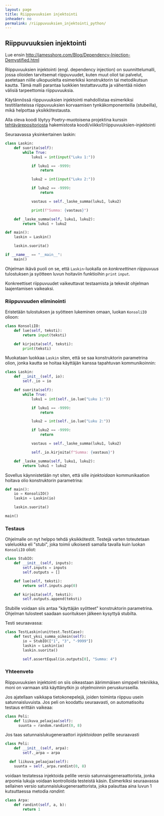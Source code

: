 ```yaml
---
layout: page
title: Riippuvuuksien injektointi
inheader: no
permalink: /riippuvuuksien_injektointi_python/
---
```


## Riippuvuuksien injektointi

Lue ensin <http://jamesshore.com/Blog/Dependency-Injection-Demystified.html>

Riippuvuuksien injektointi (engl. dependency injection) on suunnittelumalli, jossa olioiden tarvitsemat riippuvuudet, kuten muut oliot tai palvelut, asetetaan niille ulkopuolelta esimerkiksi konstruktorin tai metodikutsun kautta. Tämä malli parantaa luokkien testattavuutta ja vähentää niiden välisiä tarpeettomia riippuvuuksia.

Käytännössä riippuvuuksien injektointi mahdollistaa esimerkiksi testitilanteissa riippuvuuksien korvaamisen tynkäkomponenteilla (stubeilla), mikä helpottaa yksikkötestausta.

Alla oleva koodi löytyy Poetry-muotoisena projektina kurssin [tehtävärepositoriosta]({{site.python_exercise_repo_url}}) hakemistosta koodi/viikko1/riippuvuuksien-injektointi

Seuraavassa yksinkertainen laskin:

```py
class Laskin:
    def suorita(self):
        while True:
            luku1 = int(input("Luku 1:"))

            if luku1 == -9999:
                return

            luku2 = int(input("Luku 2:"))

            if luku2 == -9999:
                return

            vastaus = self._laske_summa(luku1, luku2)

            print(f"Summa: {vastaus}")

    def _laske_summa(self, luku1, luku2):
        return luku1 + luku2

def main():
    laskin = Laskin()

    laskin.suorita()

if __name__ == "__main__":
    main()
```

Ohjelman ikävä puoli on se, että <code>Laskin</code>-luokalla on *konkreettinen riippuvuus* tulostuksen ja syötteen luvun hoitaviin funktioihin <code>print</code> <code>input</code>.

Konkreettiset riippuvuudet vaikeuttavat testaamista ja tekevät ohjelman laajentamisen vaikeaksi.

### Riippuvuuden eliminointi

Eristetään tulostuksen ja syötteen lukeminen omaan, luokan `KonsoliIO` olioon:

```python
class KonsoliIO:
    def lue(self, teksti):
        return input(teksti)

    def kirjoita(self, teksti):
        print(teksti)
```

Muokataan luokkaa <code>Laskin</code> siten, että se saa konstruktorin parametrina olion, jonka kautta se hoitaa käyttäjän kanssa tapahtuvan kommunikoinnin:

```python
class Laskin:
    def __init__(self, io):
        self._io = io

    def suorita(self):
        while True:
            luku1 = int(self._io.lue("Luku 1:"))

            if luku1 == -9999:
                return

            luku2 = int(self._io.lue("Luku 2:"))

            if luku2 == -9999:
                return

            vastaus = self._laske_summa(luku1, luku2)

            self._io.kirjoita(f"Summa: {vastaus}")

    def _laske_summa(self, luku1, luku2):
        return luku1 + luku2

```

Sovellus käynnistetään nyt siten, että sille _injektoidaan_ kommunikaation hoitava olio konstruktorin parametrina:

```python
def main():
    io = KonsoliIO()
    laskin = Laskin(io)

    laskin.suorita()

main()
```

### Testaus

Ohjelmalle on nyt helppo tehdä yksikkötestit. Testejä varten toteutetaan valeluokka eli "stubi", joka toimii ulkoisesti samalla tavalla kuin luokan `KonsoliIO` oliot:

```python
class StubIO:
    def __init__(self, inputs):
        self.inputs = inputs
        self.outputs = []

    def lue(self, teksti):
        return self.inputs.pop(0)

    def kirjoita(self, teksti):
        self.outputs.append(teksti)
```

Stubille voidaan siis antaa "käyttäjän syötteet" konstruktorin parametrina. Ohjelman tulosteet saadaan suorituksen jälkeen kysyttyä stubilta.

Testi seuraavassa:

```python
class TestLaskin(unittest.TestCase):
    def test_yksi_summa_oikein(self):
        io = StubIO(["1", "3", "-9999"])
        laskin = Laskin(io)
        laskin.suorita()

        self.assertEqual(io.outputs[0], "Summa: 4")
```

### Yhteenveto

Riippuvuuksien injektointi on siis oikeastaan äärimmäisen simppeli tekniikka, moni on varmaan sitä käyttänytkin jo ohjelmoinnin peruskursseilla.

Jos ajatellaan vaikkapa tietokonepelejä, joiden toiminta riippuu usein satunnaisluvuista. Jos peli on koodattu seuraavasti, on automatisoitu testaus erittäin vaikeaa:

```python
class Peli: 
    def liikuva_pelaajaa(self):
      suunta = random.randint(0, 8)
```

Jos taas satunnaislukugeneraattori _injektoidaan_ pelille seuraavasti

```python
class Peli: 
    def __init__(self, arpa):
        self._arpa = arpa

  def liikuva_pelaajaa(self):
    suunta = self._arpa.randint(0, 8)
```

voidaan testatessa injektoida pelille versio satunnaisgeneraattorista, jonka arpomia lukuja voidaan kontrolloida testeistä käsin. Esimerkiksi seuraavassa sellainen versio satunnaislukugeneraattorista, joka palauttaa aina luvun 1 kutsuttaessa metodia _randint_:

```python
class Arpa:
    def randint(self, a, b):
        return 1
```
